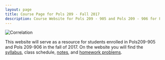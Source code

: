 ```yaml
---
layout: page
title: Course Page for Pols 209 - Fall 2017
description: Course Website for Pols 209 - 905 and Pols 209 - 906 for Fall 2017
---
```


![Correlation](https://imgs.xkcd.com/comics/correlation.png)

This website will serve as a resource for students enrolled in
Pols209-905 and Pols 209-906 in the fall of 2017. On the website you
will find the [syllabus](pages/syllabus.html), class schedule, [notes](pages/notes.html),
and [homework problems](pages/homework.html).
